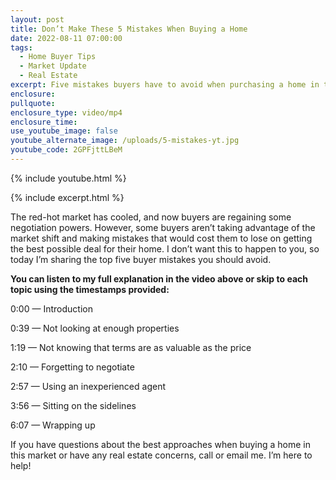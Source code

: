 ```yaml
---
layout: post
title: Don’t Make These 5 Mistakes When Buying a Home
date: 2022-08-11 07:00:00
tags:
  - Home Buyer Tips
  - Market Update
  - Real Estate
excerpt: Five mistakes buyers have to avoid when purchasing a home in this market.
enclosure:
pullquote:
enclosure_type: video/mp4
enclosure_time:
use_youtube_image: false
youtube_alternate_image: /uploads/5-mistakes-yt.jpg
youtube_code: 2GPFjttLBeM
---
```

{% include youtube.html %}

{% include excerpt.html %}

The red-hot market has cooled, and now buyers are regaining some negotiation powers. However, some buyers aren’t taking advantage of the market shift and making mistakes that would cost them to lose on getting the best possible deal for their home. I don’t want this to happen to you, so today I’m sharing the top five buyer mistakes you should avoid.

**You can listen to my full explanation in the video above or skip to each topic using the timestamps provided:**

0:00 — Introduction

0:39 — Not looking at enough properties

1:19 — Not knowing that terms are as valuable as the price

2:10 — Forgetting to negotiate

2:57 — Using an inexperienced agent

3:56 — Sitting on the sidelines

6:07 — Wrapping up

If you have questions about the best approaches when buying a home in this market or have any real estate concerns, call or email me. I’m here to help\!